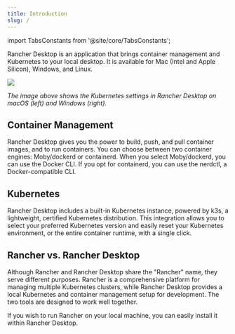```yaml
---
title: Introduction
slug: /
---
```


<head>
  <link rel="canonical" href="https://docs.rancherdesktop.io/"/>
</head>

import TabsConstants from '@site/core/TabsConstants';

Rancher Desktop is an application that brings container management and Kubernetes to your local desktop. It is available for Mac (Intel and Apple Silicon), Windows, and Linux.

![](rd-versioned-asset://getting-started/introduction_preferences_tabKubernetes.png)

_The image above shows the Kubernetes settings in Rancher Desktop on macOS (left) and Windows (right)._

## Container Management

Rancher Desktop gives you the power to build, push, and pull container images, and to run containers. You can choose between two container engines: Moby/dockerd or containerd. When you select Moby/dockerd, you can use the Docker CLI. If you opt for containerd, you can use the nerdctl, a Docker-compatible CLI.

## Kubernetes

Rancher Desktop includes a built-in Kubernetes instance, powered by k3s, a lightweight, certified Kubernetes distribution. This integration allows you to select your preferred Kubernetes version and easily reset your Kubernetes environment, or the entire container runtime, with a single click.

## Rancher vs. Rancher Desktop

Although Rancher and Rancher Desktop share the "Rancher" name, they serve different purposes. Rancher is a comprehensive platform for managing multiple Kubernetes clusters, while Rancher Desktop provides a local Kubernetes and container management setup for development. The two tools are designed to work well together.

If you wish to run Rancher on your local machine, you can easily install it within Rancher Desktop.
